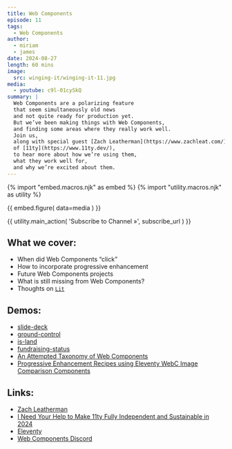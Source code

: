 ```yaml
---
title: Web Components
episode: 11
tags:
  - Web Components
author:
  - miriam
  - james
date: 2024-08-27
length: 60 mins
image:
  src: winging-it/winging-it-11.jpg
media:
  - youtube: c9l-01cySkQ
summary: |
  Web Components are a polarizing feature
  that seem simultaneously old news
  and not quite ready for production yet.
  But we’ve been making things with Web Components,
  and finding some areas where they really work well.
  Join us,
  along with special guest [Zach Leatherman](https://www.zachleat.com/)
  of [11ty](https://www.11ty.dev/),
  to hear more about how we’re using them,
  what they work well for,
  and why we’re excited about them.
---
```


{% import "embed.macros.njk" as embed %}
{% import "utility.macros.njk" as utility %}

{{ embed.figure(
  data=media
) }}

{{ utility.main_action(
  'Subscribe to Channel »',
  subscribe_url
) }}

## What we cover:

- When did Web Components “click”
- How to incorporate progressive enhancement
- Future Web Components projects
- What is still missing from Web Components?
- Thoughts on [`Lit`](https://lit.dev/)

## Demos:

- [slide-deck](https://github.com/oddbird/slide-deck/)
- [ground-control](https://github.com/mirisuzanne/ground-control)
- [is-land](https://github.com/11ty/is-land)
- [fundraising-status](https://github.com/zachleat/fundraising-status)
- [An Attempted Taxonomy of Web Components](https://www.zachleat.com/web/a-taxonomy-of-web-component-types/)
- [Progressive Enhancement Recipes using Eleventy WebC Image Comparison Components](https://demo-webc-image-compare.netlify.app/)

## Links:

- [Zach Leatherman](https://www.zachleat.com/)
- [I Need Your Help to Make 11ty Fully Independent and Sustainable in 2024](https://www.zachleat.com/web/independent-sustainable-11ty/)
- [Eleventy](https://www.11ty.dev/)
- [Web Components Discord](https://discord.com/channels/767813449048260658/767813449048260661/1275219476429930619)
